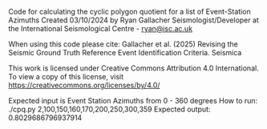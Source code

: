 Code for calculating the cyclic polygon quotient for a list of Event-Station Azimuths
Created 03/10/2024 by Ryan Gallacher Seismologist/Developer at the International Seismological Centre - ryan@isc.ac.uk

When using this code please cite: Gallacher et al. (2025) Revising the Seismic Ground Truth Reference Event Identification Criteria. Seismica

This work is licensed under Creative Commons Attribution 4.0 International. To view a copy of this license, visit https://creativecommons.org/licenses/by/4.0/                                                                    

Expected input is Event Station Azimuths from 0 - 360 degrees
How to run: ./cpq.py 2,100,150,160,170,200,250,300,359
Expected output: 0.8029686796937914
